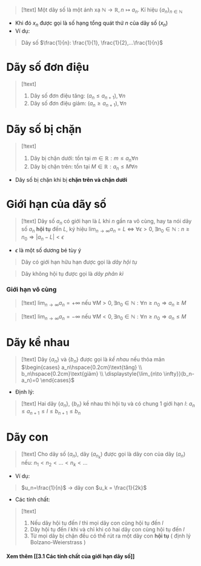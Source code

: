
>[!text]
>Một dãy số là một ánh xạ $\mathbb N \rightarrow \mathbb R, n \mapsto a_n$. Kí hiệu $\{a_n\}_{n\in \mathbb N}$

- Khi đó $x_n$  được gọi là số hạng tổng quát thứ $n$  của dãy số $(x_n)$
- Ví dụ:
>Dãy số $\frac{1}{n}: \frac{1}{1}, \frac{1}{2},...\frac{1}{n}$

# Dãy số đơn điệu

>[!text]
>1. Dãy số đơn điệu tăng: $(a_n \leq a_{n+1}), \forall n$
>2. Dãy số đơn điệu giảm: $(a_n \geq a_{n+1}), \forall n$

# Dãy số bị chặn

>[!text]
>1. Dãy bị chặn dưới: tồn tại $m\in \mathbb R: m\leq a_n \forall n$
>2. Dãy bị chặn trên: tồn tại $M\in \mathbb R: a_n \leq M \forall n$

- Dãy số bị chặn khi bị **chặn trên và chặn dưới**

# Giới hạn của dãy số

>[!text]
>Dãy số $a_n$  có giới hạn là $L$ khi $n$ gần ra vô cùng, hay ta nói dãy số $a_n$ **hội tụ** đến $L$, ký hiệu $\displaystyle{\lim_{n \to \infty}} a_n = L$ $\Leftrightarrow$ $\forall \epsilon > 0, \exists n_0\in \mathbb N: n\geq n_0 \Rightarrow |a_n - L|<\epsilon$

- $\epsilon$  là một số dương bé tùy ý

> Dãy có giới hạn hữu hạn được gọi là *dãy hội tụ*

>Dãy không hội tụ được gọi là *dãy phân kì*

### Giới hạn vô cùng

>[!text]
>$\displaystyle{\lim_{n \to \infty}} a_n = +\infty$ nếu $\forall M>0, \exists n_0\in \mathbb N: \forall n\geq n_0\Rightarrow a_n\geq M$

>[!text]
>$\displaystyle{\lim_{n \to \infty}} a_n = -\infty$ nếu $\forall M<0,\exists n_0\in \mathbb N: \forall n\geq n_0\Rightarrow a_n\leq M$

# Dãy kề nhau

>[!text]
>Dãy $\{a_n\}$ và $\{b_n\}$  được gọi là *kề nhau* nếu thỏa mãn $\begin{cases} a_n\hspace{0.2cm}\text{tăng}  \\ b_n\hspace{0.2cm}\text{giảm} \\ \displaystyle{\lim_{n\to \infty}}(b_n-a_n)=0 \end{cases}$

- Định lý:
>[!text]
>Hai dãy $\{a_n\}$, $\{b_n\}$  kề nhau thì hội tụ và có chung 1 giới hạn $l$: $a_n\leq a_{n+1}\leq l \leq b_{n+1}\leq b_n$

# Dãy con

>[!text]
>Cho dãy số $(a_n)$, dãy $(a_{n_k})$ được gọi là dãy con của dãy $(a_n)$ nếu: $n_1<n_2<...<n_k<...$

- Ví dụ:
>$u_n=\frac{1}{n}$ $\rightarrow$ dãy con $u_k = \frac{1}{2k}$

- Các tính chất:
>[!text]
>1. Nếu dãy hội tụ đến $l$ thì mọi dãy con cũng hội tụ đến $l$
>2. Dãy hội tụ đến $l$ khi và chỉ khi có hai dãy con cùng hội tụ đến $l$
>3. Từ mọi dãy bị chặn đều có thể rút ra một dãy con **hội tụ** ( định lý Bolzano-Weierstrass )



#### Xem thêm [[3.1 Các tính chất của giới hạn dãy số]]